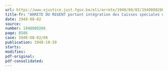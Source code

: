 ```yaml
---
url: https://www.ejustice.just.fgov.be/eli/arrete/1948/08/02/1948080206/justel
title-fr: "ARRETE DU REGENT portant intégration des Caisses spéciales de Compensation pour Allocations familiales au sein de la Caisse auxiliaire de Compensation pour Allocations familiales et des Caisses mutuelles spéciales et Sections mutuelles pour Allocations familiales au sein de la Caisse mutuelle auxiliaire d'Allocations familiales <rapporté par AM 22-11-1949, art. 1>"
date: 1948-08-02
source:
number: 1948080206
page: 8586
case: 1948-08-02/06
publication: 1948-10-20
starts:
modifies:
pdf-original:
pdf-consolidated:
---
```


